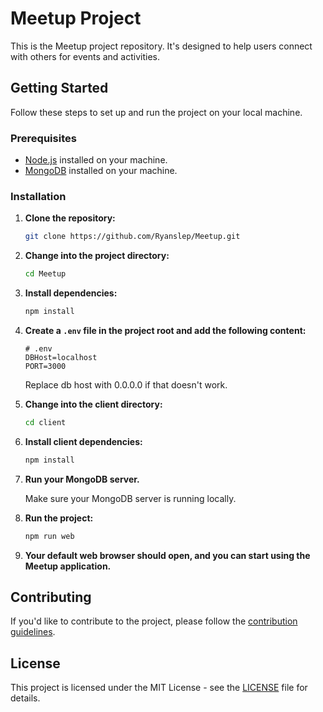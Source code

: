 # Meetup Project

This is the Meetup project repository. It's designed to help users connect with others for events and activities.

## Getting Started

Follow these steps to set up and run the project on your local machine.

### Prerequisites

- [Node.js](https://nodejs.org/) installed on your machine.
- [MongoDB](https://www.mongodb.com/try/download/community) installed on your machine.

### Installation

1. **Clone the repository:**

    ```bash
    git clone https://github.com/Ryanslep/Meetup.git
    ```

2. **Change into the project directory:**

    ```bash
    cd Meetup
    ```

3. **Install dependencies:**

    ```bash
    npm install
    ```

4. **Create a `.env` file in the project root and add the following content:**

    ```env
    # .env
    DBHost=localhost
    PORT=3000
    ```

    Replace db host with 0.0.0.0 if that doesn't work.

5. **Change into the client directory:**

    ```bash
    cd client
    ```

6. **Install client dependencies:**

    ```bash
    npm install
    ```

7. **Run your MongoDB server.**

    Make sure your MongoDB server is running locally.

8. **Run the project:**

    ```bash
    npm run web
    ```

9. **Your default web browser should open, and you can start using the Meetup application.**

## Contributing

If you'd like to contribute to the project, please follow the [contribution guidelines](CONTRIBUTING.md).

## License

This project is licensed under the MIT License - see the [LICENSE](LICENSE) file for details.
